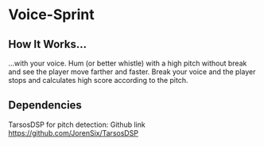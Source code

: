 # Voice-Sprint

## How It Works...

...with your voice. Hum (or better whistle) with a high pitch without break and see the player move farther and faster. Break your voice and the player stops and calculates high score according to the pitch.

## Dependencies 

TarsosDSP for pitch detection: Github link https://github.com/JorenSix/TarsosDSP



